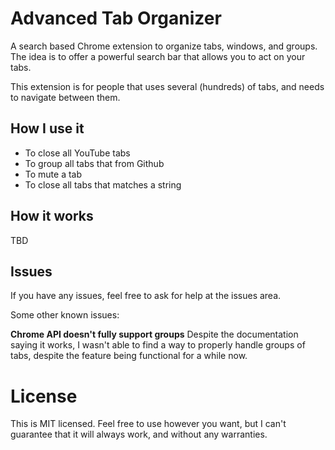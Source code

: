 # Advanced Tab Organizer
A search based Chrome extension to organize tabs, windows, and groups.
The idea is to offer a powerful search bar that allows you to act on your tabs.

This extension is for people that uses several (hundreds) of tabs, and needs to
navigate between them.

## How I use it

* To close all YouTube tabs
* To group all tabs that from Github
* To mute a tab
* To close all tabs that matches a string

## How it works

TBD

## Issues

If you have any issues, feel free to ask for help at the issues area.

Some other known issues:

**Chrome API doesn't fully support groups**
Despite the documentation saying it works, I wasn't able to find a way to properly
handle groups of tabs, despite the feature being functional for a while now.

# License
This is MIT licensed. Feel free to use however you want, but I can't guarantee
that it will always work, and without any warranties.
